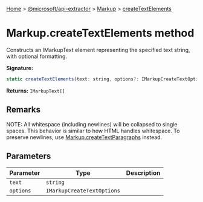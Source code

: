 [Home](./index) &gt; [@microsoft/api-extractor](./api-extractor.md) &gt; [Markup](./api-extractor.markup.md) &gt; [createTextElements](./api-extractor.markup.createtextelements.md)

# Markup.createTextElements method

Constructs an IMarkupText element representing the specified text string, with optional formatting.

**Signature:**
```javascript
static createTextElements(text: string, options?: IMarkupCreateTextOptions): IMarkupText[];
```
**Returns:** `IMarkupText[]`

## Remarks

NOTE: All whitespace (including newlines) will be collapsed to single spaces. This behavior is similar to how HTML handles whitespace. To preserve newlines, use [Markup.createTextParagraphs](./api-extractor.markup.createtextparagraphs.md) instead.

## Parameters

|  Parameter | Type | Description |
|  --- | --- | --- |
|  `text` | `string` |  |
|  `options` | `IMarkupCreateTextOptions` |  |

